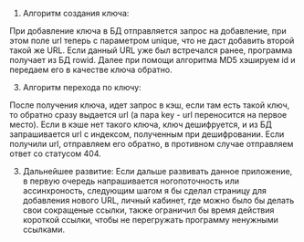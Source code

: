 1. Алгоритм создания ключа:

  При добавление ключа в БД отправляется запрос на добавление, при этом поле url теперь с параметром unique, что не даст добавить второй такой же URL. Если данный URL уже был встречался ранее, программа получает из БД rowid. Далее при помощи алгоритма MD5 хэшируем id и передаем его в качестве ключа обратно.

3. Алгоритм перехода по ключу:

  После получения ключа, идет запрос в кэш, если там есть такой ключ, то обратно сразу выдается url (а пара key - url переносится на первое место).
Если в кэше нет такого ключа, ключ дешифруется, и из БД запрашивается url с индексом, полученным при дешифровании.
Если получили url, отправляем его обратно, в противном случае отправляем ответ со статусом 404.

3. Дальнейшее развитие:
  Если дальше развивать данное приложение, в первую очередь напрашивается ногопоточность или ассинхроность, следующим шагом я бы сделал страницу для добавления нового URL, личный кабинет, где можно было бы делать свои сокращеные ссылки, также ограничил бы время действия короткой ссылки, чтобы не перегружать программу ненужными ссылками.
